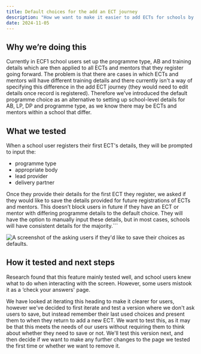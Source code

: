 ```yaml
---
title: Default choices for the add an ECT journey
description: "How we want to make it easier to add ECTs for schools by allowing users to save default programme choices."
date: 2024-11-05
---
```


## Why we’re doing this

Currently in ECF1 school users set up the programme type, AB and training details which are then applied to all ECTs and mentors that they register going forward. The problem is that there are cases in which ECTs and mentors will have different training details and there currently isn't a way of specifying this difference in the add ECT journey (they would need to edit details once record is registered).
Therefore we've introduced the default programme choice as an alternative to setting up school-level details for AB, LP, DP and programme type, as we know there may be ECTs and mentors within a school that differ.

## What we tested

When a school user registers their first ECT's details, they will be prompted to input the:
- programme type
- appropriate body
- lead provider
- delivery partner

Once they provide their details for the first ECT they register, we asked if they would like to save the details provided for future registrations of ECTs and mentors. This doesn’t block users in future if they have an ECT or mentor with differing programme details to the default choice. They will have the option to manually input these details, but in most cases, schools will have consistent details for the majority.```

![A screenshot of the asking users if they'd like to save their choices as defaults.](/ecf-v2/saving-default-choices/screenshot1.png)

## How it tested and next steps

Research found that this feature mainly tested well, and school users knew what to do when interacting with the screen. However, some users mistook it as a ‘check your answers' page.

We have looked at iterating this heading to make it clearer for users, however we've decided to first iterate and test a version where we don't ask users to save, but instead remember their last used choices and present them to when they return to add a new ECT. We want to test this, as it may be that this meets the needs of our users without requiring them to think about whether they need to save or not. We'll test this version next, and then decide if we want to make any further changes to the page we tested the first time or whether we want to remove it.
